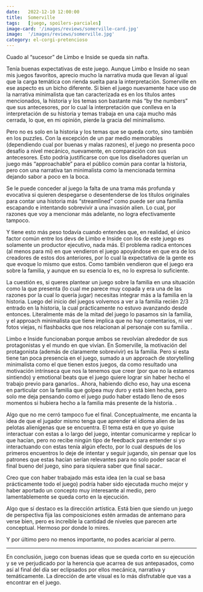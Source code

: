 ```yaml
---
date:   2022-12-10 12:00:00
title:  Somerville
tags:   [juego, spoilers-parciales]
image-card: '/images/reviews/somerville-card.jpg'
image:  '/images/reviews/somerville.jpg'
category: el-corgi-pretencioso
---
```


Cuado al “sucesor” de Limbo e Inside se queda sin nafta.

Tenía buenas expectativas de este juego. Aunque Limbo e Inside no sean mis juegos favoritos, aprecio mucho la narrativa muda que llevan al igual que la carga temática con rienda suelta para la interpretación. Somerville en ese aspecto es un bicho diferente. Si bien el juego nuevamente hace uso de la narrativa minimalista que tan caracterizada es en los títulos antes mencionados, la historia y los temas son bastante más “by the numbers” que sus antecesores, por lo cual la interpretación que conlleva en la interpretación de su historia y temas trabaja en una caja mucho más cerrada, lo que, en mi opinión, pierde la gracia del minimalismo.

Pero no es solo en la historia y los temas que se queda corto, sino también en los puzzles. Con la excepción de un par medio memorables (dependiendo cual por buenas y malas razones), el juego no presenta poco desafío a nivel mecánico, nuevamente, en comparación con sus antecesores. Esto podría justificarse con que los diseñadores querían un juego más “approachable” para el público común para contar la historia, pero con una narrativa tan minimalista como la mencionada termina dejando sabor a poco en la boca.

Se le puede conceder al juego la falta de una trama más profunda y evocativa si quieren despegarse o desentenderse de los títulos originales para contar una historia más “streamlined” como puede ser una familia escapando e intentando sobrevivir a una invasión alien. Lo cual, por razones que voy a mencionar más adelante, no logra efectivamente tampoco.

Y tiene esto más peso todavía cuando entendes que, en realidad, el único factor común entre los devs de Limbo e Inside con los de este juego es solamente un productor ejecutivo, nada más. El problema radica entonces (al menos para mi) en que vendieron el juego apoyándose en que era de los creadores de estos dos anteriores, por lo cual la expectativa de la gente es que evoque lo mismo que estos. Como también vendieron que el juego era sobre la familia, y aunque en su esencia lo es, no lo expresa lo suficiente.

La cuestión es, si queres plantear un juego sobre la familia en una situación como la que presenta (lo cual me parece muy copada y era una de las razones por la cual lo quería jugar) necesitas integrar más a la familia en la historia. <span class="js-spoiler hidden" aria-label="Spoiler" aria-expanded="false" tabindex="0" role="button">
<span aria-hidden="true"> Luego del inicio del juegos volvemos a ver a la familia recién 2/3 entrado en la historia, la cual prácticamente no estuvo avanzando desde entonces. Literalmente más de la mitad del juego lo pasamos sin la familia, y el approach minimalista que tiene implica que no hay comentarios, ni ver fotos viejas, ni flashbacks que nos relacionan al personaje con su familia. </span></span>.

<span class="js-spoiler hidden" aria-label="Spoiler" aria-expanded="false" tabindex="0" role="button">
<span aria-hidden="true"> Limbo e Inside funcionaban porque ambos se revolvían alrededor de sus protagonistas y el mundo en que vivían. En Somerville, la motivación del protagonista (además de claramente sobrevivir) es la familia. Pero si esta tiene tan poca presencia en el juego, sumado a un approach de storytelling minimalista como el que tienen estos juegos, da como resultado una motivación intrínseca que nos la tenemos que creer (por que no la estamos sintiendo) y emotional beats que el juego quiere lograr sin haber hecho el trabajo previo para ganarlos.</span></span>.

<span class="js-spoiler hidden" aria-label="Spoiler" aria-expanded="false" tabindex="0" role="button">
<span aria-hidden="true"> Ahora, habiendo dicho eso, hay una escena en particular con la familia que golpea muy duro y está bien hecha, pero solo me deja pensando como el juego pudo haber estado lleno de esos momentos si hubiera hecho a la familia más presente de la historia. </span></span>.

Algo que no me cerró tampoco fue el final. <span class="js-spoiler hidden" aria-label="Spoiler" aria-expanded="false" tabindex="0" role="button">
<span aria-hidden="true"> Conceptualmente, me encanta la idea de que el jugador mismo tenga que aprender el idioma alien de las pelotas alienígenas que se encuentra. El tema está en que yo quise interactuar con estas a lo largo del juego, intentar comunicarme y replicar lo que hacían, pero no recibe ningún tipo de feedback para entender si yo interactuando con estas tenía algún efecto, por lo cual después de los primeros encuentros lo deje de intentar y seguir jugando, sin pensar que los patrones que estas hacían serían relevantes para no solo poder sacar el final bueno del juego, sino para siquiera saber que final sacar.</span></span>.

Creo que con haber trabajado más esta idea (en la cual se basa prácticamente todo el juego) podría haber sido ejecutada mucho mejor y haber aportado un concepto muy interesante al medio, pero lamentablemente se queda corto en la ejecución.

Algo que sí destaco es la dirección artística. Está bien que siendo un juego de perspectiva fija las composiciones estén armadas de antemano para verse bien, pero es increíble la cantidad de niveles que parecen arte conceptual. Hermoso por donde lo mires.

Y por último pero no menos importante, no podes acariciar al perro.

<hr>

En conclusión, juego con buenas ideas que se queda corto en su ejecución y se ve perjudicado por la herencia que acarrea de sus antepasados, como así al final del día ser eclipsados por ellos mecánica, narrativa y temáticamente. La dirección de arte visual es lo más disfrutable que vas a encontrar en el juego.
